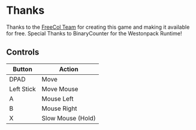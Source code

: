 # Thanks
Thanks to the [FreeCol Team](https://github.com/FreeCol/freecol) for creating this game and making it available for free.
Special Thanks to BinaryCounter for the Westonpack Runtime!
## Controls

| Button | Action |
|--|--| 
|DPAD| Move |
|Left Stick | Move Mouse| 
|A| Mouse Left |
|B| Mouse Right|
|X| Slow Mouse (Hold)|